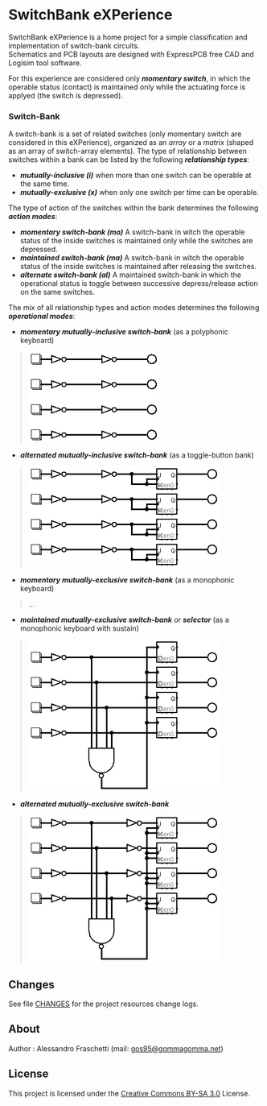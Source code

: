 # SwitchBank eXPerience

SwitchBank eXPerience is a home project for a simple classification and implementation of switch-bank circuits.  
Schematics and PCB layouts are designed with ExpressPCB free CAD and Logisim tool software.

For this experience are considered only ***momentary switch***,
in which the operable status (contact) is maintained only while the actuating force is applyed (the switch is depressed).


### Switch-Bank

A switch-bank is a set of related switches (only momentary switch are considered in this eXPerience), organized as an *array* or a *matrix* (shaped as an array of switch-array elements).
The type of relationship between switches within a bank can be listed by the following ***relationship types***:

- ***mutually-inclusive (i)*** when more than one switch can be operable at the same time.
- ***mutually-exclusive (x)*** when only one switch per time can be operable.

The type of action of the switches within the bank determines the following ***action modes***:

- ***momentary switch-bank (mo)*** A switch-bank in witch the operable status of the inside switches is maintained only while the switches are depressed.
- ***maintained switch-bank (ma)*** A switch-bank in witch the operable status of the inside switches is maintained after releasing the switches.
- ***alternate switch-bank (al)*** A maintained switch-bank in which the operational status is toggle between successive depress/release action on the same switches.

The mix of all relationship types and action modes determines the following ***operational modes***:

- ***momentary mutually-inclusive switch-bank*** (as a polyphonic keyboard)
> ![momentary-mutually-inclusive-switch-bank.png](.github/momentary-mutually-inclusive-switch-bank.png)
- ***alternated mutually-inclusive switch-bank*** (as a toggle-button bank)
> ![alternated-mutually-inclusive-switch-bank.png](.github/alternated-mutually-inclusive-switch-bank.png)
- ***momentary mutually-exclusive switch-bank*** (as a monophonic keyboard)
> ...
- ***maintained mutually-exclusive switch-bank*** or ***selector*** (as a monophonic keyboard with sustain)
> ![maintained-mutually-exclusive-switch-bank.png](.github/maintained-mutually-exclusive-switch-bank.png)
- ***alternated mutually-exclusive switch-bank***
> ![alternated-mutually-exclusive-switch-bank.png](.github/alternated-mutually-exclusive-switch-bank.png)


## Changes
See file [CHANGES](CHANGES) for the project resources change logs.


## About
Author : Alessandro Fraschetti (mail: [gos95@gommagomma.net](mailto:gos95@gommagomma.net))


## License
This project is licensed under the [Creative Commons BY-SA 3.0](http://creativecommons.org/licenses/by-sa/3.0/) License.